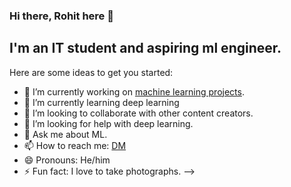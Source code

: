 ### Hi there, Rohit here 👋

## I'm an IT student and aspiring ml engineer.

Here are some ideas to get you started:

- 🔭 I’m currently working on [machine learning projects](https://github.com/rohit077/100_Days_of_ML).
- 🌱 I’m currently learning deep learning
- 👯 I’m looking to collaborate with other content creators.
- 🤔 I’m looking for help with deep learning.
- 💬 Ask me about ML.
- 📫 How to reach me: [DM](https://www.instagram.com/photoshoppers_stop/)
- 😄 Pronouns: He/him
- ⚡ Fun fact: I love to take photographs.
-->
